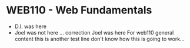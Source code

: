 # WEB110 - Web Fundamentals
- D.I. was here
- Joel was not here ... correction Joel was here
For web110 general content
this is another test line
don't know how this is going to work...
